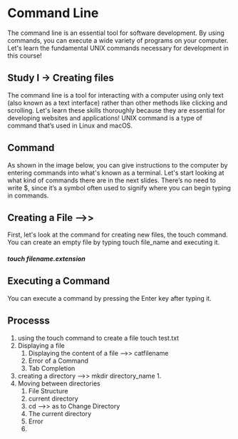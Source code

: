 # Command Line
The command line is an essential tool for software development.
By using commands, you can execute a wide variety of programs on your computer.
Let's learn the fundamental UNIX commands necessary for development in this course!

## Study I -> Creating files 
The command line is a tool for interacting with a computer using only text (also known as a text interface) rather than other methods like clicking and scrolling. Let's learn these skills thoroughly because they are essential for developing websites and applications!
UNIX command is a type of command that’s used in Linux and macOS.

## Command
As shown in the image below, you can give instructions to the computer by entering commands into what's known as a terminal. Let's start looking at what kind of commands there are in the next slides. There’s no need to write $, since it’s a symbol often used to signify where you can begin typing in commands.

##  Creating a File -->>  
First, let's look at the command for creating new files, the touch command. You can create an empty file by typing touch file_name and executing it.
#####  touch filename.extension

## Executing a Command
You can execute a command by pressing the Enter key after typing it.

## Processs
1. using the touch command to create a file touch test.txt
2. Displaying a file
    1. Displaying the content of a file -->> catfilename
    2. Error of a Command
    3. Tab Completion
3. creating a directory -->> mkdir directory_name
    1. 
4. Moving between directories
    1. File Structure
    2. current directory
    3. cd -->> as to Change Directory
    4. The current directory
    5. Error
    6. 